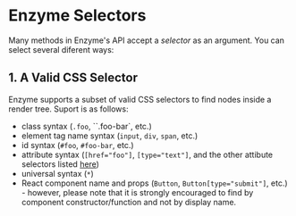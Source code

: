 # Enzyme Selectors

Many methods in Enzyme's API accept a <em>selector</em> as an argument. You can select several diferent ways:

## 1. A Valid CSS Selector

Enzyme supports a subset of valid CSS selectors to find nodes inside a render tree. Suport is as follows:

- class syntax (`.foo`, ``.foo-bar`, etc.)
- element tag name syntax (`input`, `div`, `span`, etc.)
- id syntax (`#foo`, `#foo-bar`, etc.)
- attribute syntax (`[href="foo"]`, `[type="text"]`, and the other attibute selectors listed [here](https://developer.mozilla.org/en-US/docs/Learn/CSS/Building_blocks/Selectors/Attribute_selectors))
- universal syntax (`*`)
- React component name and props (`Button`, `Button[type="submit"]`, etc.) - however, please note that it is strongly encouraged to find by component constructor/function and not by display name.
